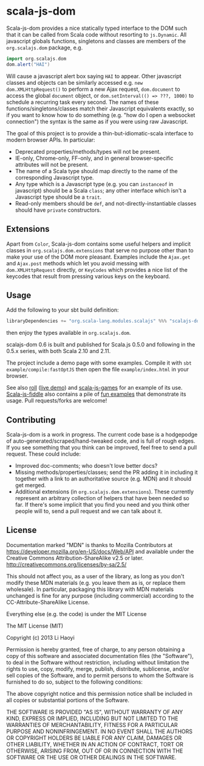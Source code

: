 scala-js-dom
============

Scala-js-dom provides a nice statically typed interface to the DOM such that it can be called from Scala code without resorting to `js.Dynamic`. All javascript globals functions, singletons and classes are members of the `org.scalajs.dom` package, e.g. 

```scala
import org.scalajs.dom
dom.alert("HAI")
```

Will cause a javascript alert box saying `HAI` to appear. Other javascript classes and objects can be similarly accessed e.g. `new dom.XMLHttpRequest()` to perform a new Ajax request, `dom.document` to access the global `document` object, or `dom.setInterval(() => ???, 1000)` to schedule a recurring task every second. The names of these functions/singletons/classes match their Javascript equivalents exactly, so if you want to know how to do something (e.g. "how do I open a websocket connection") the syntax is the same as if you were using raw Javascript.

The goal of this project is to provide a thin-but-idiomatic-scala interface to modern browser APIs. In particular:

- Deprecated properties/methods/types will not be present.
- IE-only, Chrome-only, FF-only, and in general browser-specific attributes will not be present.
- The name of a Scala type should map directly to the name of the corresponding Javascript type.
- Any type which is a Javascript type (e.g. you can `instanceof` in javascript) should be a Scala `class`; any other interface which isn't a Javascript type should be a `trait`.
- Read-only members should be `def`, and not-directly-instantiable classes should have `private` constructors.

Extensions
----------

Apart from `Color`, Scala-js-dom contains some useful helpers and implicit classes in `org.scalajs.dom.extensions` that serve no purpose other than to make your use of the DOM more pleasant.
Examples include the `Ajax.get` and `Ajax.post` methods which let you avoid messing with `dom.XMLHttpRequest` directly, or `KeyCodes` which provides a nice list of the keycodes that result from pressing various keys on the keyboard.

Usage
-----

Add the following to your sbt build definition:

```scala
libraryDependencies += "org.scala-lang.modules.scalajs" %%% "scalajs-dom" % "0.6"
```

then enjoy the types available in `org.scalajs.dom`.

scalajs-dom 0.6 is built and published for Scala.js 0.5.0 and following in
the 0.5.x series, with both Scala 2.10 and 2.11.

The project include a demo page with some examples. Compile it with `sbt example/compile:fastOptJS` then open the file `example/index.html` in your browser.

See also [roll](https://github.com/lihaoyi/roll) ([live demo](http://lihaoyi.github.io/roll/)) and [scala-js-games](https://github.com/lihaoyi/scala-js-games) for an example of its use. [Scala-js-fiddle](http://www.scala-js-fiddle.com/) also contains a pile of [fun examples](http://www.scala-js-fiddle.com/gist/9405209/Oscilloscope.scala) that demonstrate its usage. Pull requests/forks are welcome!

Contributing
------------

Scala-js-dom is a work in progress. The current code base is a hodgepodge of auto-generated/scraped/hand-tweaked code, and is full of rough edges. If you see something that you think can be improved, feel free to send a pull request. These could include:

- Improved doc-comments; who doesn't love better docs?
- Missing methods/properties/classes; send the PR adding it in including it together with a link to an authoritative source (e.g. MDN) and it should get merged.
- Additional extensions (in `org.scalajs.dom.extensions`). These currently represent an arbitrary collection of helpers that have been needed so far. If there's some implicit that you find you need and you think other people will to, send a pull request and we can talk about it.

License
-------

Documentation marked "MDN" is thanks to Mozilla Contributors
at https://developer.mozilla.org/en-US/docs/Web/API and available
under the Creative Commons Attribution-ShareAlike v2.5 or later.
http://creativecommons.org/licenses/by-sa/2.5/

This should not affect you, as a user of the library, as long as you don't
modify these MDN materials (e.g. you leave them as is, or replace them
wholesale). In particular, packaging this library with MDN materials unchanged
is fine for any purpose (including commercial) according to the
CC-Attribute-ShareAlike License.

Everything else (e.g. the code) is under the MIT License

The MIT License (MIT)

Copyright (c) 2013 Li Haoyi

Permission is hereby granted, free of charge, to any person obtaining a copy
of this software and associated documentation files (the "Software"), to deal
in the Software without restriction, including without limitation the rights
to use, copy, modify, merge, publish, distribute, sublicense, and/or sell
copies of the Software, and to permit persons to whom the Software is
furnished to do so, subject to the following conditions:

The above copyright notice and this permission notice shall be included in
all copies or substantial portions of the Software.

THE SOFTWARE IS PROVIDED "AS IS", WITHOUT WARRANTY OF ANY KIND, EXPRESS OR
IMPLIED, INCLUDING BUT NOT LIMITED TO THE WARRANTIES OF MERCHANTABILITY,
FITNESS FOR A PARTICULAR PURPOSE AND NONINFRINGEMENT. IN NO EVENT SHALL THE
AUTHORS OR COPYRIGHT HOLDERS BE LIABLE FOR ANY CLAIM, DAMAGES OR OTHER
LIABILITY, WHETHER IN AN ACTION OF CONTRACT, TORT OR OTHERWISE, ARISING FROM,
OUT OF OR IN CONNECTION WITH THE SOFTWARE OR THE USE OR OTHER DEALINGS IN
THE SOFTWARE.
